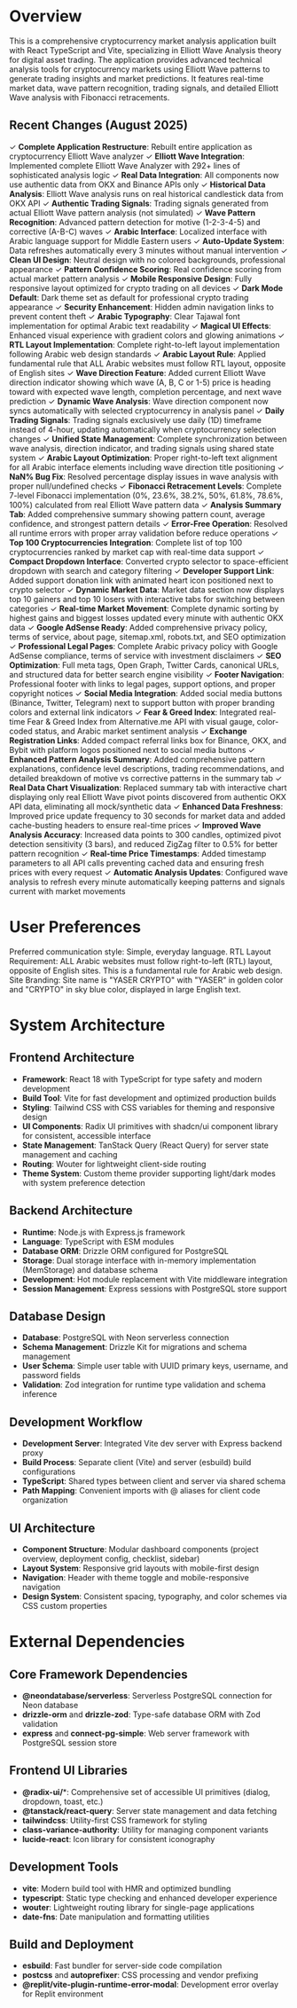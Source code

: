 # Overview

This is a comprehensive cryptocurrency market analysis application built with React TypeScript and Vite, specializing in Elliott Wave Analysis theory for digital asset trading. The application provides advanced technical analysis tools for cryptocurrency markets using Elliott Wave patterns to generate trading insights and market predictions. It features real-time market data, wave pattern recognition, trading signals, and detailed Elliott Wave analysis with Fibonacci retracements.

## Recent Changes (August 2025)

✓ **Complete Application Restructure**: Rebuilt entire application as cryptocurrency Elliott Wave analyzer
✓ **Elliott Wave Integration**: Implemented complete Elliott Wave Analyzer with 292+ lines of sophisticated analysis logic
✓ **Real Data Integration**: All components now use authentic data from OKX and Binance APIs only
✓ **Historical Data Analysis**: Elliott Wave analysis runs on real historical candlestick data from OKX API
✓ **Authentic Trading Signals**: Trading signals generated from actual Elliott Wave pattern analysis (not simulated)
✓ **Wave Pattern Recognition**: Advanced pattern detection for motive (1-2-3-4-5) and corrective (A-B-C) waves
✓ **Arabic Interface**: Localized interface with Arabic language support for Middle Eastern users
✓ **Auto-Update System**: Data refreshes automatically every 3 minutes without manual intervention
✓ **Clean UI Design**: Neutral design with no colored backgrounds, professional appearance
✓ **Pattern Confidence Scoring**: Real confidence scoring from actual market pattern analysis
✓ **Mobile Responsive Design**: Fully responsive layout optimized for crypto trading on all devices
✓ **Dark Mode Default**: Dark theme set as default for professional crypto trading appearance
✓ **Security Enhancement**: Hidden admin navigation links to prevent content theft
✓ **Arabic Typography**: Clear Tajawal font implementation for optimal Arabic text readability
✓ **Magical UI Effects**: Enhanced visual experience with gradient colors and glowing animations
✓ **RTL Layout Implementation**: Complete right-to-left layout implementation following Arabic web design standards
✓ **Arabic Layout Rule**: Applied fundamental rule that ALL Arabic websites must follow RTL layout, opposite of English sites
✓ **Wave Direction Feature**: Added current Elliott Wave direction indicator showing which wave (A, B, C or 1-5) price is heading toward with expected wave length, completion percentage, and next wave prediction
✓ **Dynamic Wave Analysis**: Wave direction component now syncs automatically with selected cryptocurrency in analysis panel
✓ **Daily Trading Signals**: Trading signals exclusively use daily (1D) timeframe instead of 4-hour, updating automatically when cryptocurrency selection changes
✓ **Unified State Management**: Complete synchronization between wave analysis, direction indicator, and trading signals using shared state system
✓ **Arabic Layout Optimization**: Proper right-to-left text alignment for all Arabic interface elements including wave direction title positioning
✓ **NaN% Bug Fix**: Resolved percentage display issues in wave analysis with proper null/undefined checks
✓ **Fibonacci Retracement Levels**: Complete 7-level Fibonacci implementation (0%, 23.6%, 38.2%, 50%, 61.8%, 78.6%, 100%) calculated from real Elliott Wave pattern data
✓ **Analysis Summary Tab**: Added comprehensive summary showing pattern count, average confidence, and strongest pattern details
✓ **Error-Free Operation**: Resolved all runtime errors with proper array validation before reduce operations
✓ **Top 100 Cryptocurrencies Integration**: Complete list of top 100 cryptocurrencies ranked by market cap with real-time data support
✓ **Compact Dropdown Interface**: Converted crypto selector to space-efficient dropdown with search and category filtering
✓ **Developer Support Link**: Added support donation link with animated heart icon positioned next to crypto selector
✓ **Dynamic Market Data**: Market data section now displays top 10 gainers and top 10 losers with interactive tabs for switching between categories
✓ **Real-time Market Movement**: Complete dynamic sorting by highest gains and biggest losses updated every minute with authentic OKX data
✓ **Google AdSense Ready**: Added comprehensive privacy policy, terms of service, about page, sitemap.xml, robots.txt, and SEO optimization
✓ **Professional Legal Pages**: Complete Arabic privacy policy with Google AdSense compliance, terms of service with investment disclaimers
✓ **SEO Optimization**: Full meta tags, Open Graph, Twitter Cards, canonical URLs, and structured data for better search engine visibility
✓ **Footer Navigation**: Professional footer with links to legal pages, support options, and proper copyright notices
✓ **Social Media Integration**: Added social media buttons (Binance, Twitter, Telegram) next to support button with proper branding colors and external link indicators
✓ **Fear & Greed Index**: Integrated real-time Fear & Greed Index from Alternative.me API with visual gauge, color-coded status, and Arabic market sentiment analysis
✓ **Exchange Registration Links**: Added compact referral links box for Binance, OKX, and Bybit with platform logos positioned next to social media buttons
✓ **Enhanced Pattern Analysis Summary**: Added comprehensive pattern explanations, confidence level descriptions, trading recommendations, and detailed breakdown of motive vs corrective patterns in the summary tab
✓ **Real Data Chart Visualization**: Replaced summary tab with interactive chart displaying only real Elliott Wave pivot points discovered from authentic OKX API data, eliminating all mock/synthetic data
✓ **Enhanced Data Freshness**: Improved price update frequency to 30 seconds for market data and added cache-busting headers to ensure real-time prices
✓ **Improved Wave Analysis Accuracy**: Increased data points to 300 candles, optimized pivot detection sensitivity (3 bars), and reduced ZigZag filter to 0.5% for better pattern recognition
✓ **Real-time Price Timestamps**: Added timestamp parameters to all API calls preventing cached data and ensuring fresh prices with every request
✓ **Automatic Analysis Updates**: Configured wave analysis to refresh every minute automatically keeping patterns and signals current with market movements

# User Preferences

Preferred communication style: Simple, everyday language.
RTL Layout Requirement: ALL Arabic websites must follow right-to-left (RTL) layout, opposite of English sites. This is a fundamental rule for Arabic web design.
Site Branding: Site name is "YASER CRYPTO" with "YASER" in golden color and "CRYPTO" in sky blue color, displayed in large English text.

# System Architecture

## Frontend Architecture
- **Framework**: React 18 with TypeScript for type safety and modern development
- **Build Tool**: Vite for fast development and optimized production builds
- **Styling**: Tailwind CSS with CSS variables for theming and responsive design
- **UI Components**: Radix UI primitives with shadcn/ui component library for consistent, accessible interface
- **State Management**: TanStack Query (React Query) for server state management and caching
- **Routing**: Wouter for lightweight client-side routing
- **Theme System**: Custom theme provider supporting light/dark modes with system preference detection

## Backend Architecture
- **Runtime**: Node.js with Express.js framework
- **Language**: TypeScript with ESM modules
- **Database ORM**: Drizzle ORM configured for PostgreSQL
- **Storage**: Dual storage interface with in-memory implementation (MemStorage) and database schema
- **Development**: Hot module replacement with Vite middleware integration
- **Session Management**: Express sessions with PostgreSQL store support

## Database Design
- **Database**: PostgreSQL with Neon serverless connection
- **Schema Management**: Drizzle Kit for migrations and schema management
- **User Schema**: Simple user table with UUID primary keys, username, and password fields
- **Validation**: Zod integration for runtime type validation and schema inference

## Development Workflow
- **Development Server**: Integrated Vite dev server with Express backend proxy
- **Build Process**: Separate client (Vite) and server (esbuild) build configurations
- **TypeScript**: Shared types between client and server via shared schema
- **Path Mapping**: Convenient imports with @ aliases for client code organization

## UI Architecture
- **Component Structure**: Modular dashboard components (project overview, deployment config, checklist, sidebar)
- **Layout System**: Responsive grid layouts with mobile-first design
- **Navigation**: Header with theme toggle and mobile-responsive navigation
- **Design System**: Consistent spacing, typography, and color schemes via CSS custom properties

# External Dependencies

## Core Framework Dependencies
- **@neondatabase/serverless**: Serverless PostgreSQL connection for Neon database
- **drizzle-orm** and **drizzle-zod**: Type-safe database ORM with Zod validation
- **express** and **connect-pg-simple**: Web server framework with PostgreSQL session store

## Frontend UI Libraries
- **@radix-ui/***: Comprehensive set of accessible UI primitives (dialog, dropdown, toast, etc.)
- **@tanstack/react-query**: Server state management and data fetching
- **tailwindcss**: Utility-first CSS framework for styling
- **class-variance-authority**: Utility for managing component variants
- **lucide-react**: Icon library for consistent iconography

## Development Tools
- **vite**: Modern build tool with HMR and optimized bundling
- **typescript**: Static type checking and enhanced developer experience
- **wouter**: Lightweight routing library for single-page applications
- **date-fns**: Date manipulation and formatting utilities

## Build and Deployment
- **esbuild**: Fast bundler for server-side code compilation
- **postcss** and **autoprefixer**: CSS processing and vendor prefixing
- **@replit/vite-plugin-runtime-error-modal**: Development error overlay for Replit environment